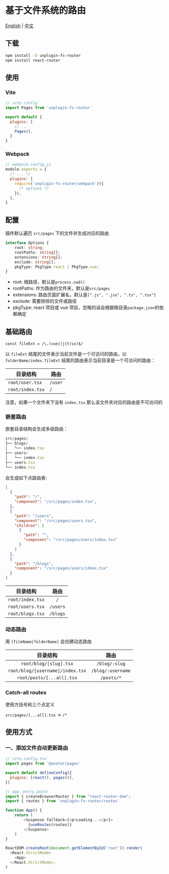 # 基于文件系统的路由

[English](https://github.com/SuperZ3/unplugin-fs-router/blob/master/READE_EN.md) | [中文](https://github.com/SuperZ3/unplugin-fs-router/blob/master/READE.md)

## 下载

```bash
npm install -D unplugin-fs-router
npm install react-router
```

## 使用

### Vite

```js
// vite config
import Pages from 'unplugin-fs-router'

export default {
  plugins: [
    // ...
    Pages(),
  ]
}
```

### Webpack

```js
// webpack.config.js
module.exports = {
  /* ... */
  plugins: [
    require('unplugin-fs-router/webpack')({
      /* options */
    }),
  ],
}
```

## 配置

插件默认遍历 `src/pages` 下的文件并生成对应的路由

```ts
interface Options {
	root: string;
	rootPaths: string[];
	extensions: string[];
	exclude: string[];
	pkgType: PkgType.react | PkgType.vue;
}
```

- root: 根路径，默认是`process.cwd()`
- rootPaths: 作为路由的文件夹，默认是`src/pages`
- extensions: 路由页面扩展名，默认是`[".js", ".jsx", ".ts", ".tsx"]`
- exclude: 需要排除的文件或路径
- pkgType: react 项目或 vue 项目，忽略的话会根据根目录`package.json`的依赖确定

## 基础路由

`const fileExt = /\.(vue|(j|t)sx)$/`

以 `fileExt` 结尾的文件表示当前文件是一个可访问的路由，以 `folderName/index.fileExt` 结尾的路由表示当前目录是一个可访问的路由：

| 目录结构 | 路由 |
| --- | --- |
| `root/user.tsx` | `/user` |
| `root/index.tsx` | `/` |

注意，如果一个文件夹下没有 `index.tsx` 那么该文件夹对应的路由是不可访问的

### 嵌套路由

嵌套目录结构会生成多级路由：

```typescript
src/pages/
├── blogs/
│   └── index.tsx
├── users/
│   └── index.tsx
├── users.tsx
└── index.tsx
```

会生成如下点路由表: 

```json
[
  {
    "path": "/",
    "component": "/src/pages/index.tsx",
  },
  {
    "path": "/users",
    "component": "/src/pages/users.tsx",
    "children": [
      {
        "path": "",
        "component": "/src/pages/users/index.tsx"
      }
    ]
  },
  {
    "path": "/blogs",
    "component": "/src/pages/users/idnex.tsx"
  }
]
```

| 目录结构 | 路由 |
| :---: | :---: |
| `root/index.tsx` | `/` |
| `root/users.tsx` | `/users` |
| `root/blogs.tsx` | `/blogs` |

### 动态路由

用 `[fileName|folderName]` 会创建动态路由

| 目录结构 | 路由 |
| :---: | :---: |
| `root/blog/[slug].tsx` | `/blog/:slug` |
| `root/blog/[username]/index.tsx` | `/blog/:username` |
| `root/posts/[...all].tsx` | `/posts/*` |

### Catch-all routes

使用方括号和三个点定义

`src/pages/[...all].tsx` -> `/*`

## 使用方式

### 一、添加文件自动更新路由

```javascript
// vite.config.tsx
import pages from '@avatar/pages'

export default defineConfig({
  plugins: [react(), pages()],
})

// app，entry point
import { createBrowserRouter } from "react-router-dom";
import { routes } from 'unplugin-fs-router/routes'

function App() {
    return (
        <Suspense fallback={<p>Loading...</p>}>
          {useRoutes(routes)}
        </Suspense>
    )
}

ReactDOM.createRoot(document.getElementById('root')).render(
  <React.StrictMode>
    <App>
  </React.StrictMode>,
)
```

